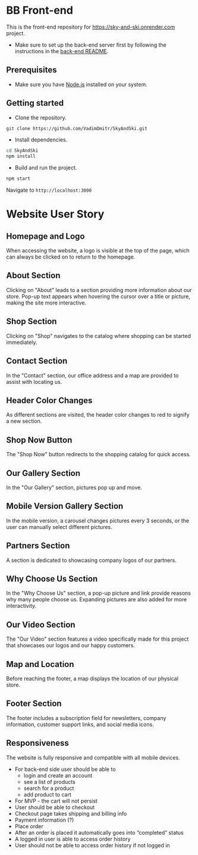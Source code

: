 # BB Front-end

This is the front-end repository for https://sky-and-ski.onrender.com project.

- Make sure to set up the back-end server first by following the instructions in the [back-end README](https://github.com/Code-the-Dream-School/bb-practicum-team-4-back/blob/dev/README.md).

## Prerequisites

- Make sure you have [Node.js](https://nodejs.org/) installed on your system.

## Getting started

- Clone the repository.

```bash
git clone https://github.com/VadimDmitr/SkyAndSki.git
```

- Install dependencies.

```bash
cd SkyAndSki
npm install
```

- Build and run the project.

```bash
npm start
```

Navigate to `http://localhost:3000`

# Website User Story

## Homepage and Logo
When accessing the website, a logo is visible at the top of the page, which can always be clicked on to return to the homepage.

## About Section
Clicking on "About" leads to a section providing more information about our store. Pop-up text appears when hovering the cursor over a title or picture, making the site more interactive.

## Shop Section
Clicking on "Shop" navigates to the catalog where shopping can be started immediately.

## Contact Section
In the "Contact" section, our office address and a map are provided to assist with locating us. 

## Header Color Changes
As different sections are visited, the header color changes to red to signify a new section.

## Shop Now Button
The "Shop Now" button redirects to the shopping catalog for quick access.

## Our Gallery Section
In the "Our Gallery" section, pictures pop up and move.

## Mobile Version Gallery Section
In the mobile version, a carousel changes pictures every 3 seconds, or the user can manually select different pictures.

## Partners Section
A section is dedicated to showcasing company logos of our partners. 

## Why Choose Us Section
In the "Why Choose Us" section, a pop-up picture and link provide reasons why many people choose us. Expanding pictures are also added for more interactivity.

## Our Video Section
The "Our Video" section features a video specifically made for this project that showcases our logos and our happy customers.

## Map and Location
Before reaching the footer, a map displays the location of our physical store.

## Footer Section
The footer includes a subscription field for newsletters, company information, customer support links, and social media icons.

## Responsiveness
The website is fully responsive and compatible with all mobile devices.

- For back-end side user should be able to
  - login and create an account
  - see a list of products
  - search for a product
  - add product to cart
- For MVP - the cart will not persist
- User should be able to checkout
- Checkout page takes shipping and billing info
- Payment information (?)
- Place order
- After an order is placed it automatically goes into “completed” status
- A logged in user is able to access order history
- User should not be able to access order history if not logged in
